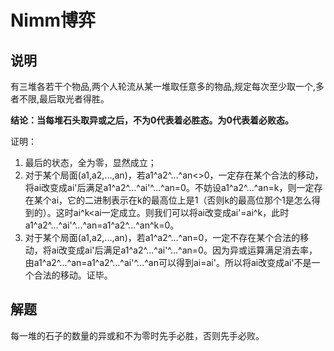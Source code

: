 # Nimm博弈

## 说明
有三堆各若干个物品,两个人轮流从某一堆取任意多的物品,规定每次至少取一个,多者不限,最后取光者得胜。

**结论：当每堆石头取异或之后，不为0代表着必胜态。为0代表着必败态。**
证明：
1. 最后的状态，全为零，显然成立；2. 对于某个局面(a1,a2,...,an)，若a1^a2^...^an<>0，一定存在某个合法的移动，将ai改变成ai'后满足a1^a2^...^ai'^...^an=0。不妨设a1^a2^...^an=k，则一定存在某个ai，它的二进制表示在k的最高位上是1（否则k的最高位那个1是怎么得到的）。这时ai^k<ai一定成立。则我们可以将ai改变成ai'=ai^k，此时a1^a2^...^ai'^...^an=a1^a2^...^an^k=0。3. 对于某个局面(a1,a2,...,an)，若a1^a2^...^an=0，一定不存在某个合法的移动，将ai改变成ai'后满足a1^a2^...^ai'^...^an=0。因为异或运算满足消去率，由a1^a2^...^an=a1^a2^...^ai'^...^an可以得到ai=ai'。所以将ai改变成ai'不是一个合法的移动。证毕。
## 解题
每一堆的石子的数量的异或和不为零时先手必胜，否则先手必败。